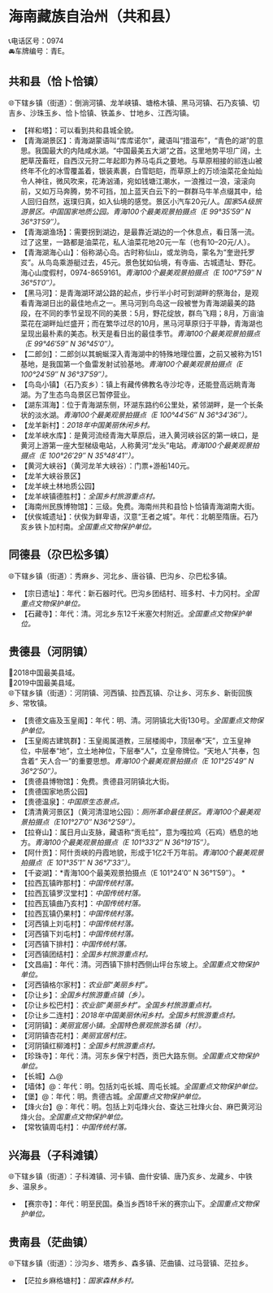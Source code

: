 # 海南藏族自治州（共和县）  
📞电话区号：0974  
🚘车牌编号：青E。   

## 共和县（恰卜恰镇）  
🌐下辖乡镇（街道）：倒淌河镇、龙羊峡镇、塘格木镇、黑马河镇、石乃亥镇、切吉乡、沙珠玉乡、恰卜恰镇、铁盖乡、廿地乡、江西沟镇。   
  
* 【祥和塔】：可以看到共和县城全貌。  
* 【青海湖景区】：青海湖蒙语叫“库库诺尔”，藏语叫“措温布”，“青色的湖”的意思。我国最大的内陆咸水湖。“中国最美五大湖”之首。这里地势平坦广阔，土肥草茂畜旺，自西汉元狩二年起即为养马屯兵之要地。与草原相接的祁连山被终年不化的冰雪覆盖着，银装素裹，白雪皑皑，而草原上的万顷油菜花金灿灿令人神往，微风吹来，花涛汹涌，宛如钱塘江潮水，一浪推过一浪，滚滚向前，又如万马奔腾，势不可挡，加上蓝天白云下的一群群马牛羊点缀其中，给人回归自然，返璞归真，如入仙境的感觉。景区小汽车20元/人。*国家5A级旅游景区。中国国家地质公园。青海100个最美观景拍摄点（E 99°35′59″ N 36°31′59″）。*  
* 【青海湖渔场】：需要拐到湖边，是最靠近湖边的一个休息点，看日落一流。过了这里，一路都是油菜花，私人油菜花地20元一车（也有10–20元/人）。   
* 【青海湖海心山】：俗称湖心岛。古时称仙山，或龙驹岛，蒙名为“奎逊托罗亥”。从鸟岛乘游艇过去，45元。景色犹如仙境，有寺庙、古城遗址、野花。海心山度假村，0974-8659161。*青海100个最美观景拍摄点（E 100°7′59″ N 36°51′0″）。*  
* 【黑马河】：是青海湖环湖公路的起点，步行半小时可到湖畔的祭海台，是观看青海湖日出的最佳地点之一。黑马河到鸟岛这一段被誉为青海湖最美的路段，在不同的季节呈现不同的美景：5月，野花绽放，群鸟飞翔；8月，万亩油菜花在湖畔灿烂盛开；而在繁华过尽的10月，黑马河草原归于平静，青海湖也呈现出最朴素的美态。秋天是看日出的最佳季节。*青海100个最美观景拍摄点（E 99°46′59″ N 36°45′0″）。*  
* 【二郎剑】：二郎剑以其蜿蜒深入青海湖中的特殊地理位置，之前又被称为151基地，是我国第一个鱼雷发射试验基地。*青海100个最美观景拍摄点（E 100°24′59″ N 36°37′59″）。*  
* 【鸟岛小镇】（石乃亥乡）：镇上有藏传佛教名寺沙坨寺，还能登高远眺青海湖。为了生态鸟岛景区已暂停营业。   
* 【湖东洱海】：位于青海湖东侧，环湖东路约6公里处，紧邻湖畔，是一个长条状的淡水湖。*青海100个最美观景拍摄点（E 100°44′56″ N 36°34′36″）。*  
* 【龙羊新村】：*2018年中国美丽休闲乡村。*  
* 【龙羊峡水库】：是黄河流经青海大草原后，进入黄河峡谷区的第一峡口，是黄河上游第一座大型梯级电站，人称黄河“龙头”电站。*青海100个最美观景拍摄点（E 100°26′29″ N 35°48′41″）。*  
* 【黄河大峡谷】（黄河龙羊大峡谷）：门票+游船140元。
* 【龙羊大峡谷景区】
* 【龙羊峡土林地质公园】
* 【龙羊峡镇德胜村】：*全国乡村旅游重点村。*    
* 【海南州民族博物馆】：三级。免费。海南州共和县恰卜恰镇青海湖南大街。   
* 【伏俟城遗址】：伏俟为鲜卑语，汉意“王者之城”。年代：北朝至隋唐。石乃亥乡铁卜加村南。*全国重点文物保护单位。*  

## 同德县（尕巴松多镇）  
🌐下辖乡镇（街道）：秀麻乡、河北乡、唐谷镇、巴沟乡、尕巴松多镇。   
  
* 【宗日遗址】：年代：新石器时代。巴沟乡团结村、班多村、卡力冈村。*全国重点文物保护单位。*  
* 【石藏寺】：年代：清。河北乡东12千米塞欠村附近。*全国重点文物保护单位。*  

## 贵德县（河阴镇）  
🏅2018中国最美县域。   
🏅2019中国最美县域。   
🌐下辖乡镇（街道）：河阴镇、河西镇、拉西瓦镇、尕让乡、河东乡、新街回族乡、常牧镇。   
  
* 【贵德文庙及玉皇阁】：年代：明、清。河阴镇北大街130号。*全国重点文物保护单位。*  
* 【玉皇阁古建筑群】：玉皇阁属道教，三层楼阁中，顶层奉“天”，立玉皇神位，中层奉“地”，立土地神位，下层奉“人”，立皇帝牌位。“天地人”共奉，包含着“ 天人合一”的重要思想。*青海100个最美观景拍摄点（E 101°25′49″ N 36°2′50″）。*  
* 【贵德县博物馆】：免费。贵德县河阴镇北大街。   
* 【贵德国家地质公园】  
* 【贵德温泉】：*中国原生态景点。*  
* 【清清黄河景区】（黄河清湿地公园）：*厕所革命最佳景区。青海100个最美观景拍摄点（E101°27′0″ N36°2′59″）。*  
* 【拉脊山】：属日月山支脉，藏语称“贡毛拉”，意为嘎拉鸡（石鸡）栖息的地方。*青海100个最美观景拍摄点（E 101°33′2″ N 36°19′15″）。*  
* 【阿什贡】：阿什贡峡的丹霞地貌，形成于1亿2千万年前。*青海100个最美观景拍摄点（E 101°35′1″ N 36°7′33″）。*  
* 【千姿湖】：*青海100个最美观景拍摄点（E 101°24′0″ N 36°1′59″）。  * 
* 【拉西瓦镇昨那村】：*中国传统村落。*  
* 【拉西瓦镇罗汉堂村】：*中国传统村落。*  
* 【拉西瓦镇曲乃亥村】：*中国传统村落。*  
* 【拉西瓦镇仍果村】：*中国传统村落。*    
* 【河西镇上刘屯村】：*中国传统村落。*  
* 【河西镇下刘屯村】：*中国传统村落。*  
* 【河西镇下排村】：*中国传统村落。*  
* 【河西镇团结村】：*全国乡村旅游重点村。*  
* 【文昌庙】：年代：清。河西镇下排村西侧山坪台东坡上。*全国重点文物保护单位。*  
* 【河西镇格尔家村】：*农业部“美丽乡村”。*  
* 【尕让乡】：*全国乡村旅游重点镇（乡）。*  
* 【尕让乡松巴村】：*农业部“美丽乡村”。全国乡村旅游重点村。*  
* 【尕让乡二连村】：*2018年中国美丽休闲乡村。全国乡村旅游重点村。*  
* 【河阴镇】：*美丽宜居小镇。全国特色景观旅游名镇（村）。*  
* 【河阴镇杏花村】：*美丽宜居村庄。*  
* 【河阴镇红柳滩村】：*全国乡村旅游重点村。*  
* 【珍珠寺】：年代：清。河东乡保宁村西，贡巴大路东侧。*全国重点文物保护单位。*  
* 【长城】△@  
* 【墙体】@：年代：明。包括刘屯长城、周屯长城。*全国重点文物保护单位。*  
* 【堡】@：年代：明。贵德古城。*全国重点文物保护单位。*  
* 【烽火台】@：年代：明。包括上刘屯烽火台、查达三社烽火台、麻巴黄河沿烽火台。*全国重点文物保护单位。*    
* 【常牧镇周屯村】：*中国传统村落。*  

## 兴海县（子科滩镇）  
🌐下辖乡镇（街道）：子科滩镇、河卡镇、曲什安镇、唐乃亥乡、龙藏乡、中铁乡、温泉乡。   
  
* 【赛宗寺】：年代：明至民国。桑当乡西18千米的赛宗山下。*全国重点文物保护单位。*  

## 贵南县（茫曲镇）  
🌐下辖乡镇（街道）：沙沟乡、塔秀乡、森多镇、茫曲镇、过马营镇、茫拉乡。   
  
* 【茫拉乡麻格塘村】：*国家森林乡村。*  
